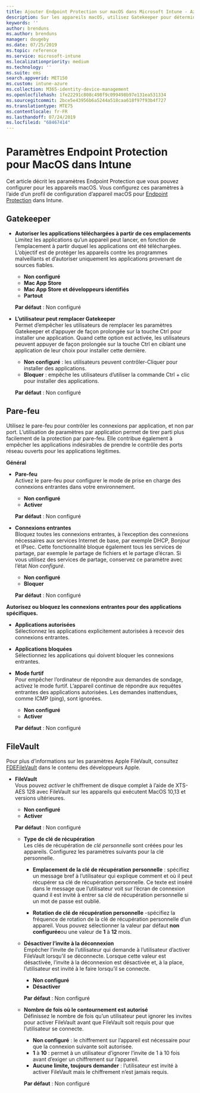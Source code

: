 ```yaml
---
title: Ajouter Endpoint Protection sur macOS dans Microsoft Intune - Azure | Microsoft Docs
description: Sur les appareils macOS, utilisez Gatekeeper pour déterminer l’emplacement où les applications peuvent être installées, notamment le Mac App Store. Activez ou configurez également un pare-feu pour autoriser ou bloquer des applications spécifiques, utiliser le mode furtif et même bloquer certains types de connexion entrante à l’aide de Microsoft Intune.
keywords: ''
author: brenduns
ms.author: brenduns
manager: dougeby
ms.date: 07/25/2019
ms.topic: reference
ms.service: microsoft-intune
ms.localizationpriority: medium
ms.technology: ''
ms.suite: ems
search.appverid: MET150
ms.custom: intune-azure
ms.collection: M365-identity-device-management
ms.openlocfilehash: 1fe22291c808c498f9c099498b97e131ea531334
ms.sourcegitcommit: 2bce5e43956b6a5244a518caa618f97f93b4f727
ms.translationtype: MTE75
ms.contentlocale: fr-FR
ms.lasthandoff: 07/24/2019
ms.locfileid: "68467414"
---
```

# <a name="macos-endpoint-protection-settings-in-intune"></a>Paramètres Endpoint Protection pour MacOS dans Intune  

Cet article décrit les paramètres Endpoint Protection que vous pouvez configurer pour les appareils macOS. Vous configurez ces paramètres à l’aide d’un profil de configuration d’appareil macOS pour [Endpoint Protection](endpoint-protection-configure.md) dans Intune.  

## <a name="gatekeeper"></a>Gatekeeper  

- **Autoriser les applications téléchargées à partir de ces emplacements**  
  Limitez les applications qu’un appareil peut lancer, en fonction de l’emplacement à partir duquel les applications ont été téléchargées. L’objectif est de protéger les appareils contre les programmes malveillants et d’autoriser uniquement les applications provenant de sources fiables.  

  - **Non configuré**  
  - **Mac App Store**  
  - **Mac App Store et développeurs identifiés**  
  - **Partout**  

  **Par défaut** : Non configuré  

- **L’utilisateur peut remplacer Gatekeeper**  
  Permet d’empêcher les utilisateurs de remplacer les paramètres Gatekeeper et d’appuyer de façon prolongée sur la touche Ctrl pour installer une application. Quand cette option est activée, les utilisateurs peuvent appuyer de façon prolongée sur la touche Ctrl en ciblant une application de leur choix pour installer cette dernière.  
 
  - **Non configuré** : les utilisateurs peuvent contrôler-Cliquer pour installer des applications.  
  - **Bloquer** : empêche les utilisateurs d’utiliser la commande Ctrl + clic pour installer des applications.  

  **Par défaut** : Non configuré  

## <a name="firewall"></a>Pare-feu  

Utilisez le pare-feu pour contrôler les connexions par application, et non par port. L’utilisation de paramètres par application permet de tirer parti plus facilement de la protection par pare-feu. Elle contribue également à empêcher les applications indésirables de prendre le contrôle des ports réseau ouverts pour les applications légitimes.  

**Général**
- **Pare-feu**  
  Activez le pare-feu pour configurer le mode de prise en charge des connexions entrantes dans votre environnement.  
  - **Non configuré**  
  - **Activer**  

  **Par défaut** : Non configuré  

- **Connexions entrantes**  
  Bloquez toutes les connexions entrantes, à l’exception des connexions nécessaires aux services Internet de base, par exemple DHCP, Bonjour et IPsec. Cette fonctionnalité bloque également tous les services de partage, par exemple le partage de fichiers et le partage d’écran. Si vous utilisez des services de partage, conservez ce paramètre avec l’état *Non configuré*.  
  - **Non configuré**  
  - **Bloquer**  

  **Par défaut** : Non configuré  

**Autorisez ou bloquez les connexions entrantes pour des applications spécifiques.**  

  - **Applications autorisées**  
    Sélectionnez les applications explicitement autorisées à recevoir des connexions entrantes.  

  - **Applications bloquées**  
    Sélectionnez les applications qui doivent bloquer les connexions entrantes.  

  - **Mode furtif**  
    Pour empêcher l’ordinateur de répondre aux demandes de sondage, activez le mode furtif. L’appareil continue de répondre aux requêtes entrantes des applications autorisées. Les demandes inattendues, comme ICMP (ping), sont ignorées.  
    - **Non configuré**  
    - **Activer**  

    **Par défaut** : Non configuré  

## <a name="filevault"></a>FileVault  
Pour plus d’informations sur les paramètres Apple FileVault, consultez [FDEFileVault](https://developer.apple.com/documentation/devicemanagement/fdefilevault) dans le contenu des développeurs Apple. 

- **FileVault**  
  Vous pouvez *activer* le chiffrement de disque complet à l’aide de XTS-AES 128 avec FileVault sur les appareils qui exécutent MacOS 10,13 et versions ultérieures.  
  - **Non configuré**  
  - **Activer**  

  **Par défaut** : Non configuré  

  - **Type de clé de récupération**  
    Les clés de récupération de *clé personnelle* sont créées pour les appareils. Configurez les paramètres suivants pour la clé personnelle.  

    - **Emplacement de la clé de récupération personnelle** : spécifiez un message bref à l’utilisateur qui explique comment et où il peut récupérer sa clé de récupération personnelle. Ce texte est inséré dans le message que l’utilisateur voit sur l’écran de connexion quand il est invité à entrer sa clé de récupération personnelle si un mot de passe est oublié.  
      
    - **Rotation de clé de récupération personnelle** -spécifiez la fréquence de rotation de la clé de récupération personnelle d’un appareil. Vous pouvez sélectionner la valeur par défaut **non configurée**ou une valeur de **1** à **12** mois.  

  - **Désactiver l’invite à la déconnexion**  
    Empêcher l’invite de l’utilisateur qui demande à l’utilisateur d’activer FileVault lorsqu’il se déconnecte.  Lorsque cette valeur est désactivée, l’invite à la déconnexion est désactivée et, à la place, l’utilisateur est invité à le faire lorsqu’il se connecte.  
    - **Non configuré**  
    - **Désactiver**  

    **Par défaut** : Non configuré  

  - **Nombre de fois où le contournement est autorisé**  
  Définissez le nombre de fois qu’un utilisateur peut ignorer les invites pour activer FileVault avant que FileVault soit requis pour que l’utilisateur se connecte.  

    - **Non configuré** : le chiffrement sur l’appareil est nécessaire pour que la connexion suivante soit autorisée.  
    - **1** à **10** : permet à un utilisateur d’ignorer l’invite de 1 à 10 fois avant d’exiger un chiffrement sur l’appareil.  
    - **Aucune limite, toujours demander** : l’utilisateur est invité à activer FileVault mais le chiffrement n’est jamais requis.  
 
    **Par défaut** : Non configuré  


